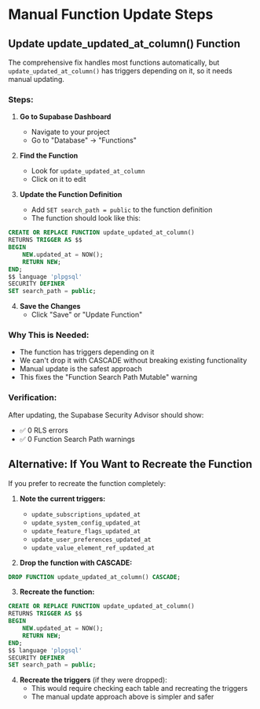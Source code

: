# Manual Function Update Steps

## Update update_updated_at_column() Function

The comprehensive fix handles most functions automatically, but `update_updated_at_column()` has triggers depending on it, so it needs manual updating.

### Steps:

1. **Go to Supabase Dashboard**
   - Navigate to your project
   - Go to "Database" → "Functions"

2. **Find the Function**
   - Look for `update_updated_at_column`
   - Click on it to edit

3. **Update the Function Definition**
   - Add `SET search_path = public` to the function definition
   - The function should look like this:

```sql
CREATE OR REPLACE FUNCTION update_updated_at_column()
RETURNS TRIGGER AS $$
BEGIN
    NEW.updated_at = NOW();
    RETURN NEW;
END;
$$ language 'plpgsql'
SECURITY DEFINER
SET search_path = public;
```

4. **Save the Changes**
   - Click "Save" or "Update Function"

### Why This is Needed:
- The function has triggers depending on it
- We can't drop it with CASCADE without breaking existing functionality
- Manual update is the safest approach
- This fixes the "Function Search Path Mutable" warning

### Verification:
After updating, the Supabase Security Advisor should show:
- ✅ 0 RLS errors
- ✅ 0 Function Search Path warnings

## Alternative: If You Want to Recreate the Function

If you prefer to recreate the function completely:

1. **Note the current triggers:**
   - `update_subscriptions_updated_at`
   - `update_system_config_updated_at`
   - `update_feature_flags_updated_at`
   - `update_user_preferences_updated_at`
   - `update_value_element_ref_updated_at`

2. **Drop the function with CASCADE:**
```sql
DROP FUNCTION update_updated_at_column() CASCADE;
```

3. **Recreate the function:**
```sql
CREATE OR REPLACE FUNCTION update_updated_at_column()
RETURNS TRIGGER AS $$
BEGIN
    NEW.updated_at = NOW();
    RETURN NEW;
END;
$$ language 'plpgsql'
SECURITY DEFINER
SET search_path = public;
```

4. **Recreate the triggers** (if they were dropped):
   - This would require checking each table and recreating the triggers
   - The manual update approach above is simpler and safer
